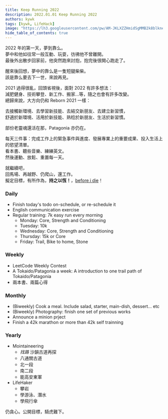 ```yaml
---
title: Keep Running 2022
description: 2022.01.01 Keep Running 2022
authors: kywk
tags: [kywk, LifeHack]
image: "https://lh3.googleusercontent.com/pw/AM-JKLXZZHmidSgMMB2k8blkneclNRysPXLr__G7rZ4hPi2sN0jC67PHAbX1MyFj8hQX_MTZ6bwIMPwCyu2fu1bU0ZXSX09eu-OlSDb4U-9haUS_wgnVPLaCM6WQLsRbsnocF8X5Edmt35rDjytljbNEMsaf8A=w800-no?authuser=0"
hide_table_of_contents: true
---
```


2022 年的第一天，夢到靠么。  
夢中和他如往常一般互動、玩耍，彷彿他不曾離開。  
最後外出散步回家前，他突然跑來討抱，抱完後很開心跑走了。  

醒來後回想，夢中的靠么是一隻短腿柴柴。  
該是靠么要去下一世，來說再見。

<!--truncate-->

2021 過得很亂，回頭省視後，面對 2022 有許多想法：  
減肥健身、技術攀登、新工作、搬家…等，隨之也會有許多改變。  
總歸來說，大方向仍和 Reborn 2021 一樣：

去接觸新環境、去學習新技能、去結交新朋友、去建立新習慣，  
舒適於新環境、活用於新技能、熟稔於新朋友、生活於新習慣。 

部份老靈魂還活在那，Patagonia 亦仍在。

每天三件事：完成工作上的緊急事件與進度、發展專業上的重要成果、投入生活上的慾望清單。  
看本書、聽些音樂、練練英文。  
然後運動、放鬆、重置每一天。

就繼續吧，  
回馬場、再越野、仍爬山，還工作。  
擬定目標，有所作為，__持之以恆！__，[before i die](http://goo.gl/393HY)！

### Daily ###

-   Finish today's todo on-schedule, or re-schedule it
-   English communication exercise
-   Regular training: 7k easy run every morning
    -   Monday: Core, Strength and Conditioning
    -   Tuesday: 10k
    -   Wednesday: Core, Strength and Conditioning
    -   Thursday: 15k or Core 
    -   Friday: Trail, Bike to home, Stone

### Weekly ###

-   LeetCode Weekly Contest 
-   A Tokaido/Patagonia a week: A introduction to one trail path of Tokaido/Patagonia
-   兩本書、兩篇心得

### Monthly ###

-   (Biweekly) Cook a meal. Include salad, starter, main-dish, dessert... etc
-   (Biweekly) Photography: finish one set of previous works
-   Announce a minion prject
-   Finish a 42k marathon or more than 42k self trainning

### Yearly ###

-   Mointaineering
    -   _找路_ 沙韻古道再探
    -   八通關古道
    -   北一段
    -   南二段
    -   能高安東軍
-   LifeHaker
    -   攀岩
    -   學游泳、潛水
    -   學飛行傘

仍貪心。公開目標，騎虎難下。
